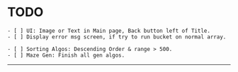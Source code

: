 # TODO

    - [ ] UI: Image or Text in Main page, Back button left of Title.
    - [ ] Display error msg screen, if try to run bucket on normal array.

    - [ ] Sorting Algos: Descending Order & range > 500. 
    - [ ] Maze Gen: Finish all gen algos.

---
